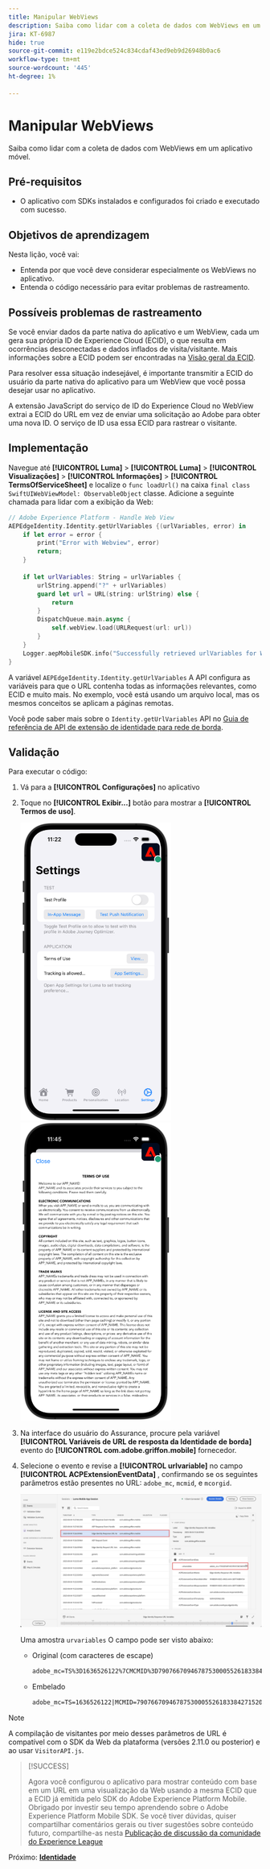 ```yaml
---
title: Manipular WebViews
description: Saiba como lidar com a coleta de dados com WebViews em um aplicativo móvel.
jira: KT-6987
hide: true
source-git-commit: e119e2bdce524c834cdaf43ed9eb9d26948b0ac6
workflow-type: tm+mt
source-wordcount: '445'
ht-degree: 1%

---
```



# Manipular WebViews

Saiba como lidar com a coleta de dados com WebViews em um aplicativo móvel.

## Pré-requisitos

* O aplicativo com SDKs instalados e configurados foi criado e executado com sucesso.

## Objetivos de aprendizagem

Nesta lição, você vai:

* Entenda por que você deve considerar especialmente os WebViews no aplicativo.
* Entenda o código necessário para evitar problemas de rastreamento.

## Possíveis problemas de rastreamento

Se você enviar dados da parte nativa do aplicativo e um WebView, cada um gera sua própria ID de Experience Cloud (ECID), o que resulta em ocorrências desconectadas e dados inflados de visita/visitante. Mais informações sobre a ECID podem ser encontradas na [Visão geral da ECID](https://experienceleague.adobe.com/docs/experience-platform/identity/ecid.html?lang=en).

Para resolver essa situação indesejável, é importante transmitir a ECID do usuário da parte nativa do aplicativo para um WebView que você possa desejar usar no aplicativo.

A extensão JavaScript do serviço de ID do Experience Cloud no WebView extrai a ECID do URL em vez de enviar uma solicitação ao Adobe para obter uma nova ID. O serviço de ID usa essa ECID para rastrear o visitante.

## Implementação

Navegue até **[!UICONTROL Luma]** > **[!UICONTROL Luma]** > **[!UICONTROL Visualizações]** > **[!UICONTROL Informações]** > **[!UICONTROL TermsOfServiceSheet]** e localize o `func loadUrl()` na caixa `final class SwiftUIWebViewModel: ObservableObject` classe. Adicione a seguinte chamada para lidar com a exibição da Web:

```swift
// Adobe Experience Platform - Handle Web View
AEPEdgeIdentity.Identity.getUrlVariables {(urlVariables, error) in
    if let error = error {
        print("Error with Webview", error)
        return;
    }
    
    if let urlVariables: String = urlVariables {
        urlString.append("?" + urlVariables)
        guard let url = URL(string: urlString) else {
            return
        }
        DispatchQueue.main.async {
            self.webView.load(URLRequest(url: url))
        }
    }
    Logger.aepMobileSDK.info("Successfully retrieved urlVariables for WebView, final URL: \(urlString)")
}
```

A variável `AEPEdgeIdentity.Identity.getUrlVariables` A API configura as variáveis para que o URL contenha todas as informações relevantes, como ECID e muito mais. No exemplo, você está usando um arquivo local, mas os mesmos conceitos se aplicam a páginas remotas.

Você pode saber mais sobre o `Identity.getUrlVariables` API no [Guia de referência de API de extensão de identidade para rede de borda](https://developer.adobe.com/client-sdks/documentation/identity-for-edge-network/api-reference/#geturlvariables).

## Validação

Para executar o código:

1. Vá para a **[!UICONTROL Configurações]** no aplicativo
1. Toque no **[!UICONTROL Exibir...]** botão para mostrar a **[!UICONTROL Termos de uso]**.

   <img src="./assets/tou1.png" width="300" /> <img src="./assets/tou2.png" width="300" />

1. Na interface do usuário do Assurance, procure pela variável **[!UICONTROL Variáveis de URL de resposta da Identidade de borda]** evento do **[!UICONTROL com.adobe.griffon.mobile]** fornecedor.
1. Selecione o evento e revise a **[!UICONTROL urlvariable]** no campo **[!UICONTROL ACPExtensionEventData]** , confirmando se os seguintes parâmetros estão presentes no URL: `adobe_mc`, `mcmid`, e `mcorgid`.

   ![validação de webview](assets/webview-validation.png)

   Uma amostra `urvariables` O campo pode ser visto abaixo:

   * Original (com caracteres de escape)

     ```html
     adobe_mc=TS%3D1636526122%7CMCMID%3D79076670946787530005526183384271520749%7CMCORGID%3D7ABB3E6A5A7491460A495D61%40AdobeOrg
     ```

   * Embelado

     ```html
     adobe_mc=TS=1636526122|MCMID=79076670946787530005526183384271520749|MCORGID=7ABB3E6A5A7491460A495D61@AdobeOrg
     ```

>[!NOTE]
>
>A compilação de visitantes por meio desses parâmetros de URL é compatível com o SDK da Web da plataforma (versões 2.11.0 ou posterior) e ao usar `VisitorAPI.js`.


>[!SUCCESS]
>
>Agora você configurou o aplicativo para mostrar conteúdo com base em um URL em uma visualização da Web usando a mesma ECID que a ECID já emitida pelo SDK do Adobe Experience Platform Mobile.<br/>Obrigado por investir seu tempo aprendendo sobre o Adobe Experience Platform Mobile SDK. Se você tiver dúvidas, quiser compartilhar comentários gerais ou tiver sugestões sobre conteúdo futuro, compartilhe-as nesta [Publicação de discussão da comunidade do Experience League](https://experienceleaguecommunities.adobe.com/t5/adobe-experience-platform-launch/tutorial-discussion-implement-adobe-experience-cloud-in-mobile/td-p/443796)

Próximo: **[Identidade](identity.md)**
